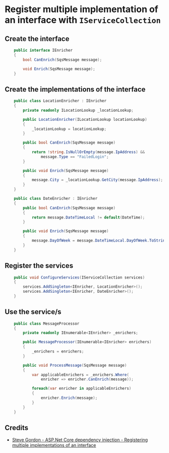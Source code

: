 # Register multiple implementation of an interface with `IServiceCollection`

## Create the interface

```csharp
    public interface IEnricher
    {
        bool CanEnrich(SqsMessage message);

        void Enrich(SqsMessage message);
    }
```

## Create the implementations of the interface

```csharp
    public class LocationEnricher : IEnricher
    {
        private readonly ILocationLookup _locationLookup;

        public LocationEnricher(ILocationLookup locationLookup)
        {
            _locationLookup = locationLookup;
        }

        public bool CanEnrich(SqsMessage message)
        {
            return !string.IsNullOrEmpty(message.IpAddress) &&
                message.Type == "FailedLogin";
        }

        public void Enrich(SqsMessage message)
        {
            message.City = _locationLookup.GetCity(message.IpAddress);
        }
    }

    public class DateEnricher : IEnricher
    {
        public bool CanEnrich(SqsMessage message)
        {
            return message.DateTimeLocal != default(DateTime);
        }

        public void Enrich(SqsMessage message)
        {
            message.DayOfWeek = message.DateTimeLocal.DayOfWeek.ToString();
        }
    }
```

## Register the services

```csharp
    public void ConfigureServices(IServiceCollection services)
    {
        services.AddSingleton<IEnricher, LocationEnricher>();
        services.AddSingleton<IEnricher, DateEnricher>();
    }
```

## Use the service/s

```csharp
    public class MessageProcessor
    {
        private readonly IEnumerable<IEnricher> _enrichers;

        public MessageProcessor(IEnumerable<IEnricher> enrichers)
        {
            _enrichers = enrichers;
        }

        public void ProcessMessage(SqsMessage message)
        {
            var applicableEnrichers = _enrichers.Where(
                enricher => enricher.CanEnrich(message));

            foreach(var enricher in applicableEnrichers)
            {
                enricher.Enrich(message);
            }
        }
    }
```

## Credits

- [Steve Gordon - ASP.Net Core dependency injection - Registering multiple implementations of an interface](https://www.stevejgordon.co.uk/asp-net-core-dependency-injection-registering-multiple-implementations-interface)
